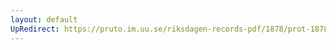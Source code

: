```yaml
---
layout: default
UpRedirect: https://pruto.im.uu.se/riksdagen-records-pdf/1878/prot-1878--ak--019/prot-1878--ak--019_025.pdf
---
```

